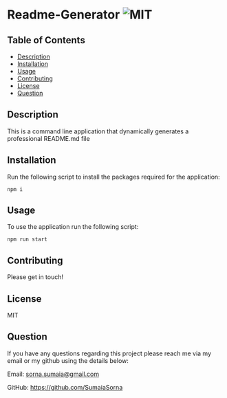 # Readme-Generator ![MIT](https://img.shields.io/static/v1?label=MIT&message=License&color=critical)  
## Table of Contents

- [Description](#description)
- [Installation](#installation)
- [Usage](#usage)
- [Contributing](#contributing)
- [License](#license)
- [Question](#question)
    
## Description
  This is a command line application that dynamically generates a professional README.md file   
## Installation
    
  Run the following script to install the packages required for the application:
    
  ```
  npm i
  ```   
## Usage

  To use the application run the following script:
    
  ```
  npm run start
  ```    
   
## Contributing
  Please get in touch!
       
## License
  MIT
    
## Question

  If you have any questions regarding this project please reach me via my email or my github using the details below:

  Email: sorna.sumaia@gmail.com

  GitHub: https://github.com/SumaiaSorna
    